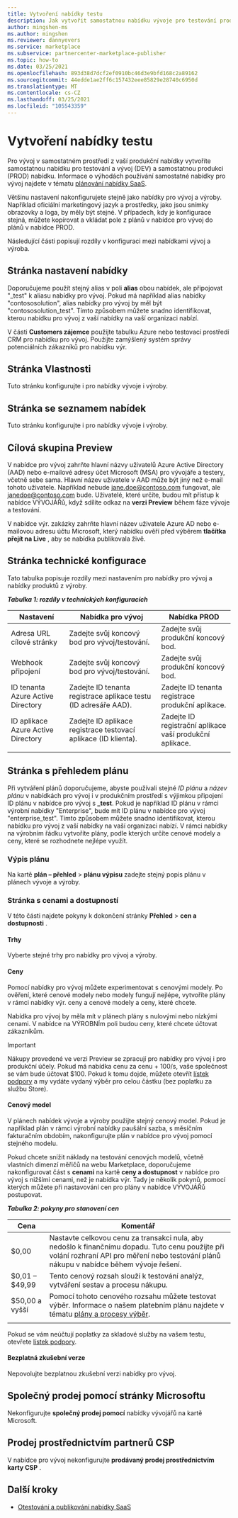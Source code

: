 ```yaml
---
title: Vytvoření nabídky testu
description: Jak vytvořit samostatnou nabídku vývoje pro testování produkční nabídky v programu pro komerční tržišti v partnerském centru Microsoftu.
author: mingshen-ms
ms.author: mingshen
ms.reviewer: dannyevers
ms.service: marketplace
ms.subservice: partnercenter-marketplace-publisher
ms.topic: how-to
ms.date: 03/25/2021
ms.openlocfilehash: 893d38d7dcf2ef0910bc46d3e9bfd168c2a89162
ms.sourcegitcommit: 44edde1ae2ff6c157432eee85829e28740c6950d
ms.translationtype: MT
ms.contentlocale: cs-CZ
ms.lasthandoff: 03/25/2021
ms.locfileid: "105543359"
---
```

# <a name="create-a-test-offer"></a>Vytvoření nabídky testu

Pro vývoj v samostatném prostředí z vaší produkční nabídky vytvoříte samostatnou nabídku pro testování a vývoj (DEV) a samostatnou produkci (PROD) nabídku. Informace o výhodách používání samostatné nabídky pro vývoj najdete v tématu [plánování nabídky SaaS](plan-saas-offer.md#test-offer).

Většinu nastavení nakonfigurujete stejně jako nabídky pro vývoj a výroby. Například oficiální marketingový jazyk a prostředky, jako jsou snímky obrazovky a loga, by měly být stejné. V případech, kdy je konfigurace stejná, můžete kopírovat a vkládat pole z plánů v nabídce pro vývoj do plánů v nabídce PROD.

Následující části popisují rozdíly v konfiguraci mezi nabídkami vývoj a výroba.

## <a name="offer-setup-page"></a>Stránka nastavení nabídky

Doporučujeme použít stejný alias v poli **alias** obou nabídek, ale připojovat "_test" k aliasu nabídky pro vývoj. Pokud má například alias nabídky "contososolution", alias nabídky pro vývoj by měl být "contososolution_test". Tímto způsobem můžete snadno identifikovat, kterou nabídku pro vývoj z vaší nabídky na vaší organizaci nabízí.

V části **Customers zájemce** použijte tabulku Azure nebo testovací prostředí CRM pro nabídku pro vývoj. Použijte zamýšlený systém správy potenciálních zákazníků pro nabídku výr.

## <a name="properties-page"></a>Stránka Vlastnosti

Tuto stránku konfigurujte i pro nabídky vývoje i výroby.

## <a name="offer-listing-page"></a>Stránka se seznamem nabídek

Tuto stránku konfigurujte i pro nabídky vývoje i výroby.

## <a name="preview-audience"></a>Cílová skupina Preview

V nabídce pro vývoj zahrňte hlavní názvy uživatelů Azure Active Directory (AAD) nebo e-mailové adresy účet Microsoft (MSA) pro vývojáře a testery, včetně sebe sama. Hlavní název uživatele v AAD může být jiný než e-mail tohoto uživatele. Například nebude jane.doe@contoso.com fungovat, ale janedoe@contoso.com bude. Uživatelé, které určíte, budou mít přístup k nabídce VÝVOJÁŘů, když sdílíte odkaz na **verzi Preview** během fáze vývoje a testování.

V nabídce výr. zakázky zahrňte hlavní název uživatele Azure AD nebo e-mailovou adresu účtu Microsoft, který nabídku ověří před výběrem **tlačítka přejít na Live** , aby se nabídka publikovala živě.

## <a name="technical-configuration-page"></a>Stránka technické konfigurace

Tato tabulka popisuje rozdíly mezi nastavením pro nabídky pro vývoj a nabídky produktů z výroby.

***Tabulka 1: rozdíly v technických konfiguracích***

| Nastavení | Nabídka pro vývoj | Nabídka PROD |
| ------------ | ------------- | ------------- |
| Adresa URL cílové stránky | Zadejte svůj koncový bod pro vývoj/testování. | Zadejte svůj produkční koncový bod. |
| Webhook připojení | Zadejte svůj koncový bod pro vývoj/testování. | Zadejte svůj produkční koncový bod. |
| ID tenanta Azure Active Directory | Zadejte ID tenanta registrace aplikace testu (ID adresáře AAD). | Zadejte ID tenanta registrace produkční aplikace. |
| ID aplikace Azure Active Directory | Zadejte ID aplikace registrace testovací aplikace (ID klienta). | Zadejte ID registrační aplikace vaší produkční aplikace. |
||||

## <a name="plan-overview-page"></a>Stránka s přehledem plánu

Při vytváření plánů doporučujeme, abyste používali stejné _ID plánu_ a _název plánu_ v nabídkách pro vývoj i v produkčním prostředí s výjimkou připojení ID plánu v nabídce pro vývoj s **_test**. Pokud je například ID plánu v rámci výrobní nabídky "Enterprise", bude mít ID plánu v nabídce pro vývoj "enterprise_test". Tímto způsobem můžete snadno identifikovat, kterou nabídku pro vývoj z vaší nabídky na vaší organizaci nabízí. V rámci nabídky na výrobním řádku vytvoříte plány, podle kterých určíte cenové modely a ceny, které se rozhodnete nejlépe využít.

### <a name="plan-listing"></a>Výpis plánu

Na kartě **plán – přehled**  >  **plánu výpisu** zadejte stejný popis plánu v plánech vývoje a výroby.

### <a name="pricing-and-availability-page"></a>Stránka s cenami a dostupností

V této části najdete pokyny k dokončení stránky **Přehled**  >  **cen a dostupnosti** .

#### <a name="markets"></a>Trhy

Vyberte stejné trhy pro nabídky pro vývoj a výroby.

#### <a name="pricing"></a>Ceny

Pomocí nabídky pro vývoj můžete experimentovat s cenovými modely. Po ověření, které cenové modely nebo modely fungují nejlépe, vytvoříte plány v rámci nabídky výr. ceny a cenové modely a ceny, které chcete.

Nabídka pro vývoj by měla mít v plánech plány s nulovými nebo nízkými cenami. V nabídce na VÝROBNÍm poli budou ceny, které chcete účtovat zákazníkům.

> [!IMPORTANT]
> Nákupy provedené ve verzi Preview se zpracují pro nabídky pro vývoj i pro produkční účely. Pokud má nabídka cenu za cenu + 100/s, vaše společnost se vám bude účtovat $100. Pokud k tomu dojde, můžete otevřít [lístek podpory](support.md) a my vydáte vydaný výběr pro celou částku (bez poplatku za službu Store).

#### <a name="pricing-model"></a>Cenový model

V plánech nabídek vývoje a výroby použijte stejný cenový model. Pokud je například plán v rámci výrobní nabídky paušální sazba, s měsíčním fakturačním obdobím, nakonfigurujte plán v nabídce pro vývoj pomocí stejného modelu.

Pokud chcete snížit náklady na testování cenových modelů, včetně vlastních dimenzí měřičů na webu Marketplace, doporučujeme nakonfigurovat část s **cenami** na kartě **ceny a dostupnost** v nabídce pro vývoj s nižšími cenami, než je nabídka výr. Tady je několik pokynů, pomocí kterých můžete při nastavování cen pro plány v nabídce VÝVOJÁŘů postupovat.

***Tabulka 2: pokyny pro stanovení cen***

| Cena | Komentář |
| ------------ | ------------- |
| $0,00 | Nastavte celkovou cenu za transakci nula, aby nedošlo k finančnímu dopadu. Tuto cenu použijte při volání rozhraní API pro měření nebo testování plánů nákupu v nabídce během vývoje řešení. |
| $0,01 – $49,99 | Tento cenový rozsah slouží k testování analýz, vytváření sestav a procesu nákupu. |
| $50,00 a vyšší | Pomocí tohoto cenového rozsahu můžete testovat výběr. Informace o našem platebním plánu najdete v tématu [plány a procesy výběr](/partner-center/payout-policy-details). |
|||

Pokud se vám neúčtují poplatky za skladové služby na vašem testu, otevřete [lístek podpory](support.md).

#### <a name="free-trial"></a>Bezplatná zkušební verze

Nepovolujte bezplatnou zkušební verzi nabídky pro vývoj.

## <a name="co-sell-with-microsoft-page"></a>Společný prodej pomocí stránky Microsoftu

Nekonfigurujte **společný prodej pomocí** nabídky vývojářů na kartě Microsoft.

## <a name="resell-through-csps"></a>Prodej prostřednictvím partnerů CSP

V nabídce pro vývoj nekonfigurujte **prodávaný prodej prostřednictvím karty CSP** .

## <a name="next-steps"></a>Další kroky

- [Otestování a publikování nabídky SaaS](test-publish-saas-offer.md)
